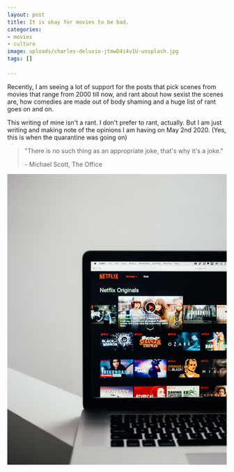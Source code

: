 ```yaml
---
layout: post
title: It is okay for movies to be bad.
categories:
- movies
- culture
image: uploads/charles-deluvio-jtmwD4i4v1U-unsplash.jpg
tags: []

---
```

Recently, I am seeing a lot of support for the posts that pick scenes from movies that range from 2000 till now, and rant about how sexist the scenes are, how comedies are made out of body shaming and a huge list of rant goes on and on.

This writing of mine isn't a rant. I don't prefer to rant, actually. But I am just writing and making note of the opinions I am having on May 2nd 2020. (Yes, this is when the quarantine was going on)

> "There is no such thing as an appropriate joke, that's why it's a joke."
>
> \- Michael Scott, The Office

![movies](/uploads/charles-deluvio-jtmwD4i4v1U-unsplash.jpg "Movies")